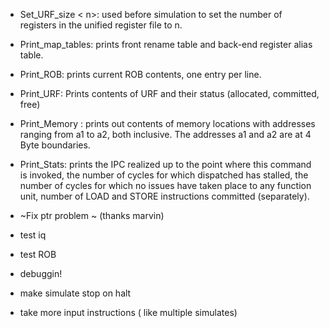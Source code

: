  - Set_URF_size < n>: used before simulation to set the number of registers in the unified register file
to n.
 - Print_map_tables: prints front rename table and back-end register alias table.
 - Print_ROB: prints current ROB contents, one entry per line.
 - Print_URF: Prints contents of URF and their status (allocated, committed, free)
 - Print_Memory <a1> <a2>: prints out contents of memory locations with addresses ranging from
a1 to a2, both inclusive. The addresses a1 and a2 are at 4 Byte boundaries.
 - Print_Stats: prints the IPC realized up to the point where this command is invoked, the number of
cycles for which dispatched has stalled, the number of cycles for which no issues have taken place
to any function unit, number of LOAD and STORE instructions committed (separately).

- ~Fix ptr problem ~ (thanks marvin)
- test iq
- test ROB 
- debuggin!
- make simulate stop on halt
- take more input instructions ( like multiple simulates)
